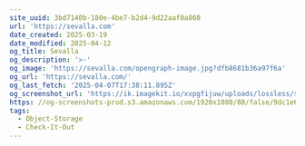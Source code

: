 ```yaml
---
site_uuid: 3bd7140b-180e-4be7-b2d4-9d22aaf0a860
url: 'https://sevalla.com'
date_created: 2025-03-19
date_modified: 2025-04-12
og_title: Sevalla
og_description: '>-'
og_image: 'https://sevalla.com/opengraph-image.jpg?dfb8681b36a97f6a'
og_url: 'https://sevalla.com/'
og_last_fetch: '2025-04-07T17:38:11.895Z'
og_screenshot_url: 'https://ik.imagekit.io/xvpgfijuw/uploads/lossless/screenshots/20250604_Sevalla_og_screenshot.jpeg'
https: //og-screenshots-prod.s3.amazonaws.com/1920x1080/80/false/9dc1e64a91a1fec253d400b8b5501651a464076a1a35bbd779e1a8722c39c93f.jpeg
tags:
  - Object-Storage
  - Check-It-Out
---
```


